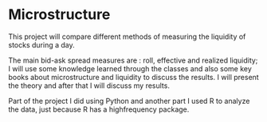 # Microstructure

This project will compare different methods of measuring the liquidity of stocks during a day. 

The main bid-ask spread measures are : roll, effective and realized liquidity; I will use some knowledge learned through the classes and also some key books about microstructure and liquidity to discuss the results. I will present the theory and after that I will discuss my results.

Part of the project I did using Python and another part I used R to analyze the data, just because R has a highfrequency package.
